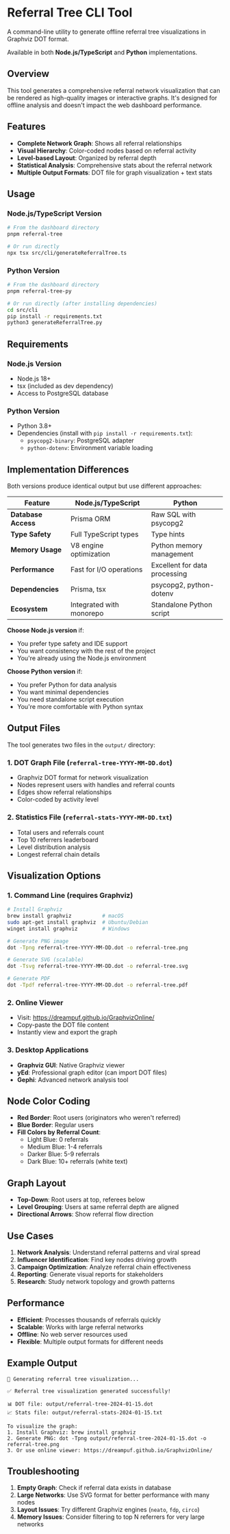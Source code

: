 # Referral Tree CLI Tool

A command-line utility to generate offline referral tree visualizations in Graphviz DOT format.

Available in both **Node.js/TypeScript** and **Python** implementations.

## Overview

This tool generates a comprehensive referral network visualization that can be rendered as high-quality images or interactive graphs. It's designed for offline analysis and doesn't impact the web dashboard performance.

## Features

- **Complete Network Graph**: Shows all referral relationships
- **Visual Hierarchy**: Color-coded nodes based on referral activity
- **Level-based Layout**: Organized by referral depth
- **Statistical Analysis**: Comprehensive stats about the referral network
- **Multiple Output Formats**: DOT file for graph visualization + text stats

## Usage

### Node.js/TypeScript Version
```bash
# From the dashboard directory
pnpm referral-tree

# Or run directly
npx tsx src/cli/generateReferralTree.ts
```

### Python Version
```bash
# From the dashboard directory
pnpm referral-tree-py

# Or run directly (after installing dependencies)
cd src/cli
pip install -r requirements.txt
python3 generateReferralTree.py
```

## Requirements

### Node.js Version
- Node.js 18+
- tsx (included as dev dependency)
- Access to PostgreSQL database

### Python Version
- Python 3.8+
- Dependencies (install with `pip install -r requirements.txt`):
  - `psycopg2-binary`: PostgreSQL adapter
  - `python-dotenv`: Environment variable loading

## Implementation Differences

Both versions produce identical output but use different approaches:

| Feature | Node.js/TypeScript | Python |
|---------|-------------------|---------|
| **Database Access** | Prisma ORM | Raw SQL with psycopg2 |
| **Type Safety** | Full TypeScript types | Type hints |
| **Memory Usage** | V8 engine optimization | Python memory management |
| **Performance** | Fast for I/O operations | Excellent for data processing |
| **Dependencies** | Prisma, tsx | psycopg2, python-dotenv |
| **Ecosystem** | Integrated with monorepo | Standalone Python script |

**Choose Node.js version** if:
- You prefer type safety and IDE support
- You want consistency with the rest of the project
- You're already using the Node.js environment

**Choose Python version** if:
- You prefer Python for data analysis
- You want minimal dependencies
- You need standalone script execution
- You're more comfortable with Python syntax

## Output Files

The tool generates two files in the `output/` directory:

### 1. DOT Graph File (`referral-tree-YYYY-MM-DD.dot`)
- Graphviz DOT format for network visualization
- Nodes represent users with handles and referral counts
- Edges show referral relationships
- Color-coded by activity level

### 2. Statistics File (`referral-stats-YYYY-MM-DD.txt`)
- Total users and referrals count
- Top 10 referrers leaderboard
- Level distribution analysis
- Longest referral chain details

## Visualization Options

### 1. Command Line (requires Graphviz)
```bash
# Install Graphviz
brew install graphviz          # macOS
sudo apt-get install graphviz  # Ubuntu/Debian
winget install graphviz        # Windows

# Generate PNG image
dot -Tpng referral-tree-YYYY-MM-DD.dot -o referral-tree.png

# Generate SVG (scalable)
dot -Tsvg referral-tree-YYYY-MM-DD.dot -o referral-tree.svg

# Generate PDF
dot -Tpdf referral-tree-YYYY-MM-DD.dot -o referral-tree.pdf
```

### 2. Online Viewer
- Visit: https://dreampuf.github.io/GraphvizOnline/
- Copy-paste the DOT file content
- Instantly view and export the graph

### 3. Desktop Applications
- **Graphviz GUI**: Native Graphviz viewer
- **yEd**: Professional graph editor (can import DOT files)
- **Gephi**: Advanced network analysis tool

## Node Color Coding

- **Red Border**: Root users (originators who weren't referred)
- **Blue Border**: Regular users
- **Fill Colors by Referral Count**:
  - Light Blue: 0 referrals
  - Medium Blue: 1-4 referrals  
  - Darker Blue: 5-9 referrals
  - Dark Blue: 10+ referrals (white text)

## Graph Layout

- **Top-Down**: Root users at top, referees below
- **Level Grouping**: Users at same referral depth are aligned
- **Directional Arrows**: Show referral flow direction

## Use Cases

1. **Network Analysis**: Understand referral patterns and viral spread
2. **Influencer Identification**: Find key nodes driving growth
3. **Campaign Optimization**: Analyze referral chain effectiveness
4. **Reporting**: Generate visual reports for stakeholders
5. **Research**: Study network topology and growth patterns

## Performance

- **Efficient**: Processes thousands of referrals quickly
- **Scalable**: Works with large referral networks
- **Offline**: No web server resources used
- **Flexible**: Multiple output formats for different needs

## Example Output

```
🌳 Generating referral tree visualization...

✅ Referral tree visualization generated successfully!

📊 DOT file: output/referral-tree-2024-01-15.dot
📈 Stats file: output/referral-stats-2024-01-15.txt

To visualize the graph:
1. Install Graphviz: brew install graphviz
2. Generate PNG: dot -Tpng output/referral-tree-2024-01-15.dot -o referral-tree.png
3. Or use online viewer: https://dreampuf.github.io/GraphvizOnline/
```

## Troubleshooting

1. **Empty Graph**: Check if referral data exists in database
2. **Large Networks**: Use SVG format for better performance with many nodes
3. **Layout Issues**: Try different Graphviz engines (`neato`, `fdp`, `circo`)
4. **Memory Issues**: Consider filtering to top N referrers for very large networks